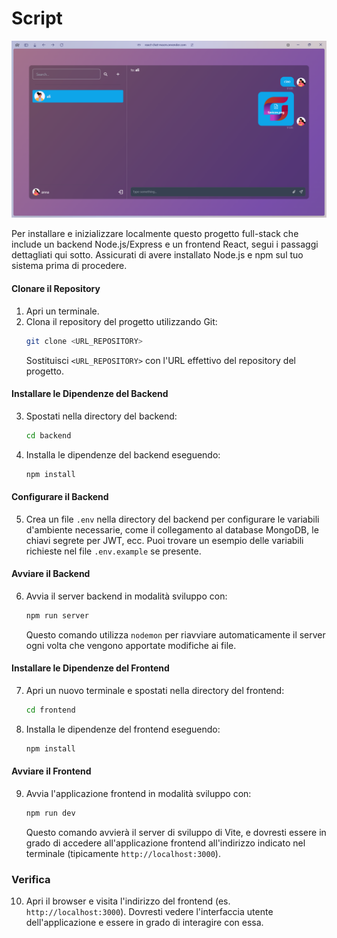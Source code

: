 # Script

![alt text](<Screenshot 2024-07-18 120457.png>)

Per installare e inizializzare localmente questo progetto full-stack che include un backend Node.js/Express e un frontend React, segui i passaggi dettagliati qui sotto. Assicurati di avere installato Node.js e npm sul tuo sistema prima di procedere.
#### Clonare il Repository

1. Apri un terminale.
2. Clona il repository del progetto utilizzando Git:
   ```sh
   git clone <URL_REPOSITORY>
   ```
   Sostituisci `<URL_REPOSITORY>` con l'URL effettivo del repository del progetto.
#### Installare le Dipendenze del Backend

3. Spostati nella directory del backend:
   ```sh
   cd backend
   ```
4. Installa le dipendenze del backend eseguendo:
   ```sh
   npm install
   ```
#### Configurare il Backend

5. Crea un file `.env` nella directory del backend per configurare le variabili d'ambiente necessarie, come il collegamento al database MongoDB, le chiavi segrete per JWT, ecc. Puoi trovare un esempio delle variabili richieste nel file `.env.example` se presente.
#### Avviare il Backend

6. Avvia il server backend in modalità sviluppo con:
   ```sh
   npm run server
   ```
   Questo comando utilizza `nodemon` per riavviare automaticamente il server ogni volta che vengono apportate modifiche ai file.
#### Installare le Dipendenze del Frontend

7. Apri un nuovo terminale e spostati nella directory del frontend:
   ```sh
   cd frontend
   ```
8. Installa le dipendenze del frontend eseguendo:
   ```sh
   npm install
   ```
#### Avviare il Frontend

9. Avvia l'applicazione frontend in modalità sviluppo con:
   ```sh
   npm run dev
   ```
   Questo comando avvierà il server di sviluppo di Vite, e dovresti essere in grado di accedere all'applicazione frontend all'indirizzo indicato nel terminale (tipicamente `http://localhost:3000`).

### Verifica

10. Apri il browser e visita l'indirizzo del frontend (es. `http://localhost:3000`). Dovresti vedere l'interfaccia utente dell'applicazione e essere in grado di interagire con essa.